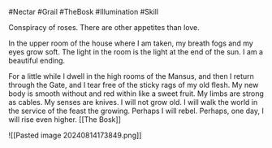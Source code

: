#Nectar #Grail #TheBosk #Illumination #Skill 

Conspiracy of roses. There are other appetites than love.

In the upper room of the house where I am taken, my breath fogs and my eyes grow soft. The light in the room is the light at the end of the sun. I am a beautiful ending. 

For a little while I dwell in the high rooms of the Mansus, and then I return through the Gate, and I tear free of the sticky rags of my old flesh. My new body is smooth without and red within like a sweet fruit. My limbs are strong as cables. My senses are knives. I will not grow old. I will walk the world in the service of the feast the growing. Perhaps I will rebel. Perhaps, one day, I will rise even higher. [[The Bosk]]

![[Pasted image 20240814173849.png]]